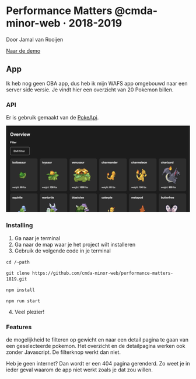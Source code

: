 # Performance Matters @cmda-minor-web · 2018-2019
Door Jamal van Rooijen

<!-- Add a link to your live demo in Github Pages 🌐-->
[Naar de demo](#)

<!-- ☝️ replace this description with a description of your own work -->
## App
Ik heb nog geen OBA app, dus heb ik mijn WAFS app omgebouwd naar een server side versie. Je vindt hier een overzicht van 20 Pokemon billen.

<!-- What external data source is featured in your project and what are its properties 🌠 -->
 ### API
 Er is gebruik gemaakt van de [PokeApi](pokeapi.org).

<!-- Add a nice image here at the end of the week, showing off your shiny frontend 📸 -->
![Shiny Pokemon app frontend screenshot](public/img/shiny_frontend.png)

<!-- Maybe a table of contents here? 📚 -->

<!-- How about a section that describes how to install this project? 🤓 -->
### Installing
1. Ga naar je terminal
2. Ga naar de map waar je het project wilt installeren
3. Gebruik de volgende code in je terminal

```
cd /~path
```
```
git clone https://github.com/cmda-minor-web/performance-matters-1819.git
```
```
npm install
```
```
npm run start
```

4. Veel plezier!

<!-- ...but how does one use this project? What are its features 🤔 -->
### Features
 de mogelijkheid te filteren op gewicht en naar een detail pagina te gaan van een geselecteerde pokemon. Het overzicht en de detailpagina werken ook zonder Javascript. De filterknop werkt dan niet.

 Heb je geen internet? Dan wordt er een 404 pagina gerenderd. Zo weet je in ieder geval waarom de app niet werkt zoals je dat zou willen.

<!-- Maybe a checklist of done stuff and stuff still on your wishlist? ✅ -->

<!-- How about a license here? 📜 (or is it a licence?) 🤷 -->
